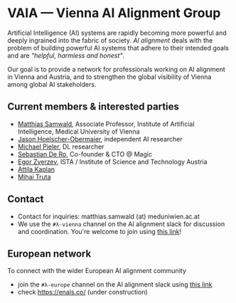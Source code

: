 # VAIA — Vienna AI Alignment Group

Artificial Intelligence (AI) systems are rapidly becoming more powerful and deeply ingrained into the fabric of society. _AI alignment_ deals with the problem of building powerful AI systems that adhere to their intended goals and are _"helpful, harmless and honest"_. 

Our goal is to provide a network for professionals working on AI alignment in Vienna and Austria, and to strengthen the global visibility of Vienna among global AI stakeholders.

## Current members & interested parties
 * [Matthias Samwald](https://samwald.info/), Associate Professor, Institute of Artificial Intelligence, Medical University of Vienna
 * [Jason Hoelscher-Obermaier](https://github.com/jas-ho), independent AI researcher
 * [Michael Pieler](https://github.com/MicPie), DL researcher
 * [Sebastian De Ro](https://www.linkedin.com/in/sebastiandero/), Co-founder & CTO @ Magic 
 * [Egor Zverzev](https://www.linkedin.com/in/egor-zverev-ai/), ISTA / Institute of Science and Technology Austria
 * [Attila Kaplan](https://www.linkedin.com/in/attila-kaplan/)
 * [Mihai Truta](https://www.linkedin.com/in/mihai-truta-ab28a286/)

## Contact
 * Contact for inquiries: matthias.samwald (at) meduniwien.ac.at
 * We use the `#λ-vienna` channel on the AI alignment slack for discussion and coordination. You're welcome to join using [this link](https://join.slack.com/share/enQtNDgyMjU5Nzg4ODA1NS05OTBlZTNiMDA0NDIyZThkNWE1MWI2Y2ExNjA0NzY3ODU5ZDMzM2UxZjhjOGFkNWNlNjAzZWEwYmUxNzk2MDcy)!

## European network
To connect with the wider European AI alignment community
 * join the `#λ-europe` channel on the AI alignment slack using [this link](https://join.slack.com/share/enQtNDgzOTYwMTM3MDQ1Mi0zYTgyNzhmMTI0ODkwZGU5NjQ3ODJhYzMxOTNlY2E0NmNlYzRhODc4YWQ0M2NhMzY5NzRjNWEzMWQ2NjMzOWNm)
 * check https://enais.co/ (under construction)

